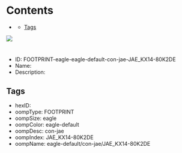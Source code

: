 



Contents
========

* [](#)
	* [Tags](#tags)
  
![][im]
# 

- ID: FOOTPRINT-eagle-eagle-default-con-jae-JAE_KX14-80K2DE
- Name: 
- Description: 

## Tags

- hexID: 
- oompType: FOOTPRINT
- oompSize: eagle
- oompColor: eagle-default
- oompDesc: con-jae
- oompIndex: JAE_KX14-80K2DE
- oompName: eagle-default/con-jae/JAE_KX14-80K2DE



[im]: image.png
